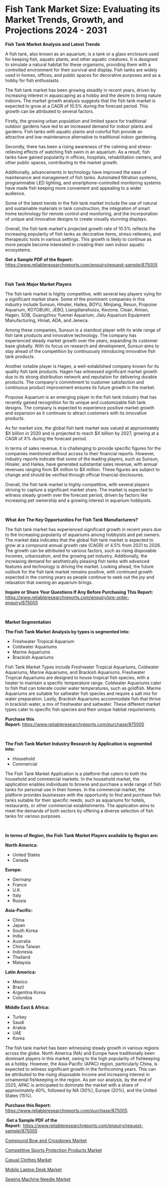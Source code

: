 <p><h1>Fish Tank Market Size: Evaluating its Market Trends, Growth, and Projections 2024 - 2031</h1></p><p><strong>Fish Tank Market Analysis and Latest Trends</strong></p>
<p><p>A fish tank, also known as an aquarium, is a tank or a glass enclosure used for keeping fish, aquatic plants, and other aquatic creatures. It is designed to simulate a natural habitat for these organisms, providing them with a controlled environment for their survival and display. Fish tanks are widely used in homes, offices, and public spaces for decorative purposes and as a hobby for fish enthusiasts.</p><p>The fish tank market has been growing steadily in recent years, driven by increasing interest in aquascaping as a hobby and the desire to bring nature indoors. The market growth analysis suggests that the fish tank market is expected to grow at a CAGR of 10.5% during the forecast period. This growth can be attributed to several factors.</p><p>Firstly, the growing urban population and limited space for traditional outdoor gardens have led to an increased demand for indoor plants and gardens. Fish tanks with aquatic plants and colorful fish provide an attractive and low-maintenance alternative to traditional indoor gardening.</p><p>Secondly, there has been a rising awareness of the calming and stress-relieving effects of watching fish swim in an aquarium. As a result, fish tanks have gained popularity in offices, hospitals, rehabilitation centers, and other public spaces, contributing to the market growth.</p><p>Additionally, advancements in technology have improved the ease of maintenance and management of fish tanks. Automated filtration systems, programmable LED lighting, and smartphone-controlled monitoring systems have made fish keeping more convenient and appealing to a wider audience.</p><p>Some of the latest trends in the fish tank market include the use of natural and sustainable materials in tank construction, the integration of smart home technology for remote control and monitoring, and the incorporation of unique and innovative designs to create visually stunning displays.</p><p>Overall, the fish tank market's projected growth rate of 10.5% reflects the increasing popularity of fish tanks as decorative items, stress-relievers, and therapeutic tools in various settings. This growth is likely to continue as more people become interested in creating their own indoor aquatic ecosystems.</p></p>
<p><strong>Get a Sample PDF of the Report:&nbsp;</strong> <a href="https://www.reliableresearchreports.com/enquiry/request-sample/875005">https://www.reliableresearchreports.com/enquiry/request-sample/875005</a></p>
<p>&nbsp;</p>
<p><strong>Fish Tank Major Market Players</strong></p>
<p><p>The fish tank market is highly competitive, with several key players vying for a significant market share. Some of the prominent companies in this industry include Sunsun, Hinaler, Hailea, BOYU, Minjiang, Resun, Propoise Aquarium, KOTOBUKI, JEBO, Liangdianshuizu, Kwzone, Cleair, Atman, Hagen, SOB, Guangzhou Yuemei Aquarium, Jlalu Aquarium Equipment Manufacturing, Himat, ADA, and Jeneca.</p><p>Among these companies, Sunsun is a standout player with its wide range of fish tank products and innovative technology. The company has experienced steady market growth over the years, expanding its customer base globally. With its focus on research and development, Sunsun aims to stay ahead of the competition by continuously introducing innovative fish tank products.</p><p>Another notable player is Hagen, a well-established company known for its quality fish tank products. Hagen has witnessed significant market growth due to its strong distribution network and reputation for delivering durable products. The company's commitment to customer satisfaction and continuous product improvement ensures its future growth in the market.</p><p>Propoise Aquarium is an emerging player in the fish tank industry that has recently gained recognition for its unique and customizable fish tank designs. The company is expected to experience positive market growth and expansion as it continues to attract customers with its innovative products.</p><p>As for market size, the global fish tank market was valued at approximately $X billion in 2020 and is projected to reach $X billion by 2027, growing at a CAGR of X% during the forecast period. </p><p>In terms of sales revenue, it is challenging to provide specific figures for the companies mentioned without access to their financial reports. However, industry reports indicate that some of the leading players, such as Sunsun, Hinaler, and Hailea, have generated substantial sales revenue, with annual revenues ranging from $X million to $X million. These figures are subject to change and should be verified through official financial disclosures.</p><p>Overall, the fish tank market is highly competitive, with several players striving to capture a significant market share. The market is expected to witness steady growth over the forecast period, driven by factors like increasing pet ownership and a growing interest in aquarium hobbyists.</p></p>
<p>&nbsp;</p>
<p><strong>What Are The Key Opportunities For Fish Tank Manufacturers?</strong></p>
<p><p>The fish tank market has experienced significant growth in recent years due to the increasing popularity of aquariums among hobbyists and pet owners. The market data indicates that the global fish tank market is expected to grow at a compound annual growth rate (CAGR) of 4.5% from 2021 to 2026. The growth can be attributed to various factors, such as rising disposable incomes, urbanization, and the growing pet industry. Additionally, the increasing demand for aesthetically pleasing fish tanks with advanced features and technology is driving the market. Looking ahead, the future outlook for the fish tank market remains positive, with continued growth expected in the coming years as people continue to seek out the joy and relaxation that owning an aquarium brings.</p></p>
<p><strong>Inquire or Share Your Questions If Any Before Purchasing This Report:</strong> <a href="https://www.reliableresearchreports.com/enquiry/pre-order-enquiry/875005">https://www.reliableresearchreports.com/enquiry/pre-order-enquiry/875005</a></p>
<p>&nbsp;</p>
<p><strong>Market Segmentation</strong></p>
<p><strong>The Fish Tank Market Analysis by types is segmented into:</strong></p>
<p><ul><li>Freshwater Tropical Aquarium</li><li>Coldwater Aquariums</li><li>Marine Aquariums</li><li>Brackish Aquariums</li></ul></p>
<p><p>Fish Tank Market Types include Freshwater Tropical Aquariums, Coldwater Aquariums, Marine Aquariums, and Brackish Aquariums. Freshwater Tropical Aquariums are designed to house tropical fish species, with a heater to maintain a specific temperature range. Coldwater Aquariums cater to fish that can tolerate cooler water temperatures, such as goldfish. Marine Aquariums are suitable for saltwater fish species and require a salt mix for water preparation. Lastly, Brackish Aquariums accommodate fish that thrive in brackish water, a mix of freshwater and saltwater. These different market types cater to specific fish species and their unique habitat requirements.</p></p>
<p><strong>Purchase this Report:&nbsp;</strong><a href="https://www.reliableresearchreports.com/purchase/875005">https://www.reliableresearchreports.com/purchase/875005</a></p>
<p>&nbsp;</p>
<p><strong>The Fish Tank Market Industry Research by Application is segmented into:</strong></p>
<p><ul><li>Household</li><li>Commercial</li></ul></p>
<p><p>The Fish Tank Market Application is a platform that caters to both the household and commercial markets. In the household market, the application enables individuals to browse and purchase a wide range of fish tanks for personal use in their homes. In the commercial market, the platform provides businesses with the opportunity to find and purchase fish tanks suitable for their specific needs, such as aquariums for hotels, restaurants, or other commercial establishments. The application aims to meet the demands of both sectors by offering a diverse selection of fish tanks for various purposes.</p></p>
<p>&nbsp;</p>
<p><strong>In terms of Region, the Fish Tank Market Players available by Region are:</strong></p>
<p>
    <p> <strong> North America: </strong>
        <ul>
            <li>United States</li>
            <li>Canada</li>
        </ul>
        </p> 
    <p> <strong> Europe: </strong>
        <ul>
            <li>Germany</li>
            <li>France</li>
            <li>U.K.</li>
            <li>Italy</li>
            <li>Russia</li>
        </ul>
        </p> 
    <p> <strong> Asia-Pacific: </strong>
        <ul>
            <li>China</li>
            <li>Japan</li>
            <li>South Korea</li>
            <li>India</li>
            <li>Australia</li>
            <li>China Taiwan</li>
            <li>Indonesia</li>
            <li>Thailand</li>
            <li>Malaysia</li>
        </ul>
        </p> 
    <p> <strong> Latin America: </strong>
        <ul>
            <li>Mexico</li>
            <li>Brazil</li>
            <li>Argentina Korea</li>
            <li>Colombia</li>
        </ul>
        </p> 
    <p> <strong> Middle East & Africa: </strong>
        <ul>
            <li>Turkey</li>
            <li>Saudi</li>
            <li>Arabia</li>
            <li>UAE</li>
            <li>Korea</li>
        </ul>
    </p>
    </p>
<p><p>The fish tank market has been witnessing steady growth in various regions across the globe. North America (NA) and Europe have traditionally been dominant players in this market, owing to the high popularity of fishkeeping as a hobby. However, the Asia-Pacific (APAC) region, particularly China, is expected to witness significant growth in the forthcoming years. This can be attributed to the rising disposable income and increasing interest in ornamental fishkeeping in the region. As per our analysis, by the end of 2025, APAC is anticipated to dominate the market with a share of approximately 40%, followed by NA (30%), Europe (20%), and the United States (15%).</p></p>
<p><strong>Purchase this Report: </strong><a href="https://www.reliableresearchreports.com/purchase/875005">https://www.reliableresearchreports.com/purchase/875005</a></p>
<p>&nbsp;<strong>Get a Sample PDF of the Report:&nbsp;&nbsp;</strong><a href="https://www.reliableresearchreports.com/enquiry/request-sample/875005">https://www.reliableresearchreports.com/enquiry/request-sample/875005</a></p>
<p><strong></strong></p>
<p><p><a href="https://github.com/guneycigdem35/Market-Research-Report-List-1/blob/main/compound-bow-and-crossbows-market.md">Compound Bow and Crossbows Market</a></p><p><a href="https://github.com/yoshih12/Market-Research-Report-List-1/blob/main/competitive-sports-protection-products-market.md">Competitive Sports Protection Products Market</a></p><p><a href="https://medium.com/@harrymcgrath965/casual-clothes-market-trends-and-market-analysis-forecasted-for-period-2024-2031-b255c7d3b9d6">Casual Clothes Market</a></p><p><a href="https://medium.com/@harrymcgrath965/mobile-laptop-desk-market-insight-market-trends-growth-forecasted-from-2024-to-2031-3f9c26790a92">Mobile Laptop Desk Market</a></p><p><a href="https://medium.com/@harrymcgrath965/sewing-machine-needle-market-outlook-industry-overview-and-forecast-2024-to-2031-4330147bcfe3">Sewing Machine Needle Market</a></p></p>